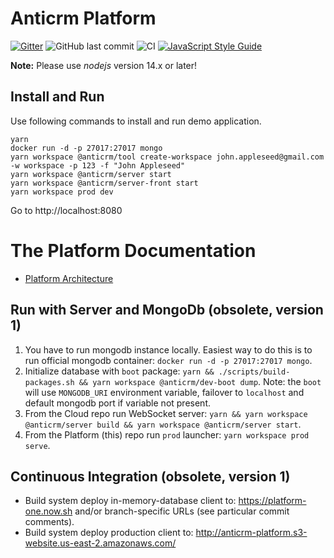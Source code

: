 # Anticrm Platform

[![Gitter](https://badges.gitter.im/anticrm/community.svg)](https://gitter.im/anticrm/community?utm_source=badge&utm_medium=badge&utm_campaign=pr-badge) ![GitHub last commit](https://img.shields.io/github/last-commit/anticrm/platform) ![CI](https://github.com/anticrm/platform/workflows/CI/badge.svg) [![JavaScript Style Guide](https://img.shields.io/badge/code_style-standard-brightgreen.svg)](https://standardjs.com)

**Note:** Please use *nodejs* version 14.x or later!

## Install and Run

Use following commands to install and run demo application.

```
yarn
docker run -d -p 27017:27017 mongo
yarn workspace @anticrm/tool create-workspace john.appleseed@gmail.com -w workspace -p 123 -f "John Appleseed"
yarn workspace @anticrm/server start
yarn workspace @anticrm/server-front start
yarn workspace prod dev
```

Go to http://localhost:8080

# The Platform Documentation

* [Platform Architecture](./packages/platform/README.md)

## Run with Server and MongoDb (obsolete, version 1)

1. You have to run mongodb instance locally. Easiest way to do this is to run official mongodb container: `docker run -d -p 27017:27017 mongo`.
2. Initialize database with `boot` package: `yarn && ./scripts/build-packages.sh && yarn workspace @anticrm/dev-boot dump`. Note: the `boot` will use `MONGODB_URI` environment variable, failover to `localhost` and default mongodb port if variable not present.
3. From the Cloud repo run WebSocket server: `yarn && yarn workspace @anticrm/server build && yarn workspace @anticrm/server start`.
4. From the Platform (this) repo run `prod` launcher: `yarn workspace prod serve`.

## Continuous Integration (obsolete, version 1)

* Build system deploy in-memory-database client to: https://platform-one.now.sh and/or branch-specific URLs (see particular commit comments).
* Build system deploy production client to: http://anticrm-platform.s3-website.us-east-2.amazonaws.com/
